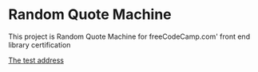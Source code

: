 # Random Quote Machine

This project is Random Quote Machine for freeCodeCamp.com' front end library certification

[The test address](https://www.freecodecamp.org/learn/front-end-development-libraries/front-end-development-libraries-projects/build-a-random-quote-machine?messages=success%5B0%5D%3Dflash.signin-success)
